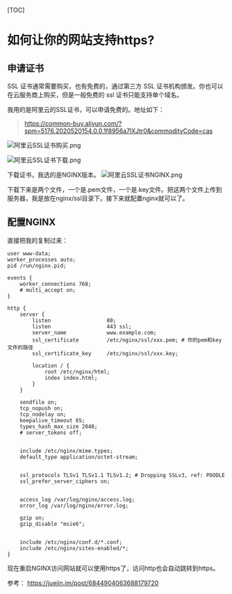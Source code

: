 [TOC]

# 如何让你的网站支持https?

## 申请证书

SSL 证书通常需要购买，也有免费的，通过第三方 SSL 证书机构颁发。你也可以在云服务商上购买，但是一般免费的 ssl 证书只能支持单个域名。

我用的是阿里云的SSL证书，可以申请免费的。地址如下：
> https://common-buy.aliyun.com/?spm=5176.2020520154.0.0.1f8956a7lXJtr0&commodityCode=cas

![阿里云SSL证书购买.png](https://gitee.com/dongzhonghua/zhonghua/raw/master/img/blog/阿里云SSL证书购买.png)

![阿里云SSL证书下载.png](https://gitee.com/dongzhonghua/zhonghua/raw/master/img/blog/阿里云SSL证书下载.png)

下载证书，我选的是NGINX版本。
![阿里云SSL证书NGINX.png](https://gitee.com/dongzhonghua/zhonghua/raw/master/img/blog/阿里云SSL证书NGINX.png)

下载下来是两个文件，一个是.pem文件，一个是.key文件。把这两个文件上传到服务器，我是放在nginx/ssl目录下。接下来就配置nginx就可以了。

## 配置NGINX

直接把我的复制过来：

```nginx
user www-data;
worker_processes auto;
pid /run/nginx.pid;

events {
	worker_connections 768;
	# multi_accept on;
}

http {
    server {
        listen			        80;
        listen                  443 ssl;
        server_name             www.example.com;
        ssl_certificate         /etc/nginx/ssl/xxx.pem; # 你的pem和key文件的路径
        ssl_certificate_key     /etc/nginx/ssl/xxx.key;

        location / {
            root /etc/nginx/html;
            index index.html;
        }
    }

	sendfile on;
	tcp_nopush on;
	tcp_nodelay on;
	keepalive_timeout 65;
	types_hash_max_size 2048;
	# server_tokens off;


	include /etc/nginx/mime.types;
	default_type application/octet-stream;


	ssl_protocols TLSv1 TLSv1.1 TLSv1.2; # Dropping SSLv3, ref: POODLE
	ssl_prefer_server_ciphers on;


	access_log /var/log/nginx/access.log;
	error_log /var/log/nginx/error.log;

	gzip on;
	gzip_disable "msie6";


	include /etc/nginx/conf.d/*.conf;
	include /etc/nginx/sites-enabled/*;
}

```

现在重启NGINX访问网站就可以使用https了，访问http也会自动跳转到https。

参考：
https://juejin.im/post/6844904063688179720